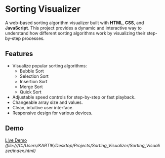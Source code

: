 # Sorting Visualizer

A web-based sorting algorithm visualizer built with **HTML**, **CSS**, and **JavaScript**. This project provides a dynamic and interactive way to understand how different sorting algorithms work by visualizing their step-by-step processes.

## Features

- Visualize popular sorting algorithms:
  - Bubble Sort
  - Selection Sort
  - Insertion Sort
  - Merge Sort
  - Quick Sort
- Adjustable speed controls for step-by-step or fast playback.
- Changeable array size and values.
- Clean, intuitive user interface.
- Responsive design for various devices.

## Demo

[Live Demo](#) *(file:///C:/Users/KARTIK/Desktop/Projects/Sorting_Visualizer/Sorting_Visualizer/index.html)*
